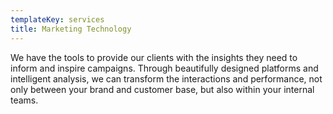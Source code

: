 ```yaml
---
templateKey: services
title: Marketing Technology
---
```

We have the tools to provide our clients with the insights they need to inform and inspire campaigns. Through beautifully designed platforms and intelligent analysis, we can transform the interactions and performance, not only between your brand and customer base, but also within your internal teams.
